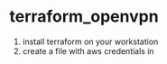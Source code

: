 # terraform_openvpn

1. install terraform on your workstation
2. create a file with aws credentials in 
